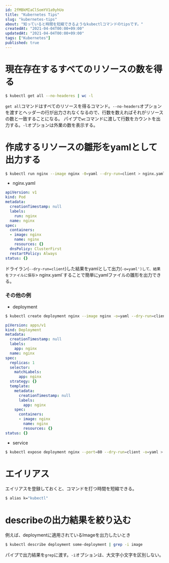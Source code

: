```yaml
---
id: 2fMBkMIaClSomYV1a9yhUo
title: "Kubernetes Tips"
slug: "kubernetes-tips"
about: "知っていると時間を短縮できるようなkubectlコマンドのtipsです。"
createdAt: "2021-04-04T00:00+09:00"
updatedAt: "2021-04-04T00:00+09:00"
tags: ["Kubernetes"]
published: true
---
```

# 現在存在するすべてのリソースの数を得る

```sh
$ kubectl get all --no-headeres | wc -l
```

`get all`コマンドはすべてのリソースを得るコマンド。`--no-headers`オプションを渡すとヘッダーの行が出力されなくなるので、行数を数えればそれがリソースの数と一致することになる。
パイプで`wc`コマンドに渡して行数をカウントを出力する。`-l`オプションは外業の数を表示する。

# 作成するリソースの雛形をyamlとして出力する

```sh
$ kubectl run nginx --image nginx -0=yaml --dry-run=client > nginx.yaml
```

- nginx.yaml

```yaml
apiVersion: v1
kind: Pod
metadata:
  creationTimestamp: null
  labels:
    run: nginx
  name: nginx
spec:
  containers:
  - image: nginx
    name: nginx
    resources: {}
  dnsPolicy: ClusterFirst
  restartPolicy: Always
status: {}
```

ドライラン(`--dry-run=client`)した結果をyamlとして出力(`-o=yaml')して、結果をファイルに保存`> nginx.yaml`することで簡単にyamlファイルの雛形を出力できる。

### その他の例

- deployment

```sh
$ kubectl create deployment nginx --image nginx -o=yaml --dry-run=client > deployment.yaml
```

```yaml
piVersion: apps/v1
kind: Deployment
metadata:
  creationTimestamp: null
  labels:
    app: nginx
  name: nginx
spec:
  replicas: 1
  selector:
    matchLabels:
      app: nginx
  strategy: {}
  template:
    metadata:
      creationTimestamp: null
      labels:
        app: nginx
    spec:
      containers:
      - image: nginx
        name: nginx
        resources: {}
status: {}
```

- service

```sh
$ kubectl expose deployment nginx --port=80 --dry-run=client -o=yaml > service.yaml
```

# エイリアス

エイリアスを登録しておくと、コマンドを打つ時間を短縮できる。

```sh
$ alias k="kubectl"
```

# describeの出力結果を絞り込む

例えば、deploymentに適用されているImageを出力したいとき

```sh
$ kubectl describe deployment some-deployment | grep -i image
```

パイプで出力結果を`grep`に渡す。`-i`オプションは、大文字小文字を区別しない。

